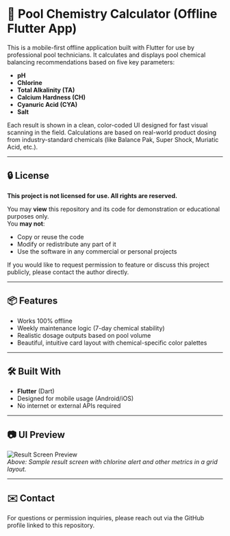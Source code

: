 # 🧪 Pool Chemistry Calculator (Offline Flutter App)

This is a mobile-first offline application built with Flutter for use by professional pool technicians. It calculates and displays pool chemical balancing recommendations based on five key parameters:

- **pH**
- **Chlorine**
- **Total Alkalinity (TA)**
- **Calcium Hardness (CH)**
- **Cyanuric Acid (CYA)**
- **Salt**

Each result is shown in a clean, color-coded UI designed for fast visual scanning in the field. Calculations are based on real-world product dosing from industry-standard chemicals (like Balance Pak, Super Shock, Muriatic Acid, etc.).

---

## 🔒 License

**This project is not licensed for use. All rights are reserved.**

You may **view** this repository and its code for demonstration or educational purposes only.  
You **may not**:

- Copy or reuse the code  
- Modify or redistribute any part of it  
- Use the software in any commercial or personal projects

If you would like to request permission to feature or discuss this project publicly, please contact the author directly.

---

## 📦 Features

- Works 100% offline
- Weekly maintenance logic (7-day chemical stability)
- Realistic dosage outputs based on pool volume
- Beautiful, intuitive card layout with chemical-specific color palettes

---

## 🛠️ Built With

- **Flutter** (Dart)
- Designed for mobile usage (Android/iOS)
- No internet or external APIs required

---

## 📷 UI Preview

![Result Screen Preview](ResultScreenDemo.png)  
_Above: Sample result screen with chlorine alert and other metrics in a grid layout._

---

## ✉️ Contact

For questions or permission inquiries, please reach out via the GitHub profile linked to this repository.


